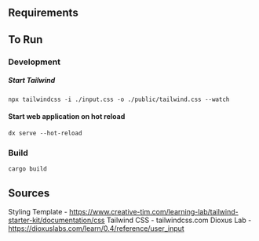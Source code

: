 ## Requirements

## To Run

### Development
##### Start Tailwind
```npx tailwindcss -i ./input.css -o ./public/tailwind.css --watch```

#### Start web application on hot reload
```dx serve --hot-reload```

### Build
```cargo build```

## Sources

Styling Template - https://www.creative-tim.com/learning-lab/tailwind-starter-kit/documentation/css
Tailwind CSS - tailwindcss.com
Dioxus Lab - https://dioxuslabs.com/learn/0.4/reference/user_input